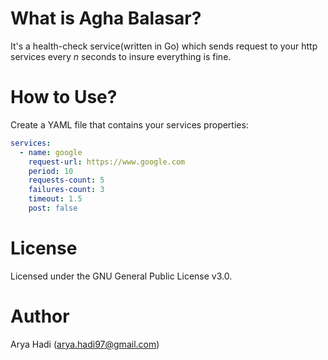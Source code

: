 What is Agha Balasar?
================

It's a health-check service(written in Go) which sends request to your http services every *n* seconds to insure everything is fine.

How to Use?
================

Create a YAML file that contains your services properties:
```yaml
services:
  - name: google
    request-url: https://www.google.com
    period: 10
    requests-count: 5
    failures-count: 3
    timeout: 1.5
    post: false
```

License
================

Licensed under the GNU General Public License v3.0.

Author
================

Arya Hadi (arya.hadi97@gmail.com)